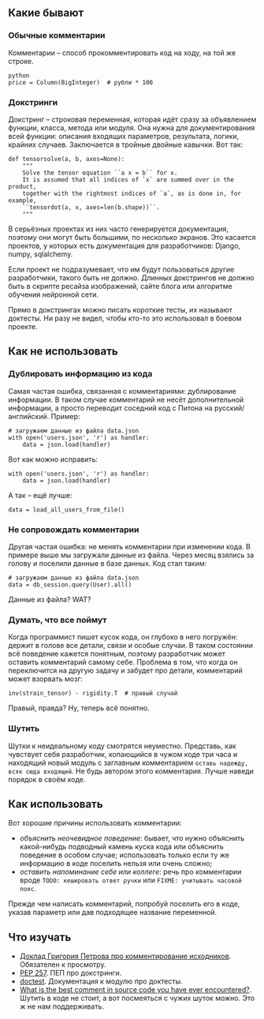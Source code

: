 ## Какие бывают

### Обычные комментарии

Комментарии – способ прокомментировать код на ходу, на той же строке. 

    python
    price = Column(BigInteger)  # рубли * 100


### Докстринги

Докстринг – строковая переменная, которая идёт сразу за объявлением функции, класса, метода или модуля.
Она нужна для документирования всей функции: описания входящих параметров, результата, логики, крайних случаев.
Заключается в тройные двойные кавычки. Вот так:

    def tensorsolve(a, b, axes=None):
        """
        Solve the tensor equation ``a x = b`` for x.
        It is assumed that all indices of `x` are summed over in the product,
        together with the rightmost indices of `a`, as is done in, for example,
        ``tensordot(a, x, axes=len(b.shape))``.
        """

В серьёзных проектах из них часто генерируется документация, поэтому они могут быть большими, по несколько экранов.
Это касается проектов, у которых есть документация для разработчиков: Django, numpy, sqlalchemy.

Если проект не подразумевает, что им будут пользоваться другие разработчики, такого быть не должно.
Длинных докстрингов не должно быть в скрипте ресайза изображений, сайте блога или алгоритме обучения нейронной сети.

Прямо в докстрингах можно писать короткие тесты, их называют доктесты. Ни разу не видел, чтобы кто-то
это использовал в боевом проекте.


## Как не использовать


### Дублировать информацию из кода

Самая частая ошибка, связанная с комментариями: дублирование информации.
В таком случае комментарий не несёт дополнительной информации, а просто переводит соседний код
с Питона на русский/английский. Пример:

    # загружаем данные из файла data.json
    with open('users.json', 'r') as handler:
        data = json.load(handler)

Вот как можно исправить:

    with open('users.json', 'r') as handler:
        data = json.load(handler)

А так – ещё лучше:

    data = load_all_users_from_file()


### Не сопровождать комментарии

Другая частая ошибка: не менять комментарии при изменении кода. В примере выше мы загружали данные из файла. 
Через месяц взялись за голову и поселили данные в базе данных. Код стал таким:

    # загружаем данные из файла data.json
    data = db_session.query(User).all()

Данные из файла? WAT?


### Думать, что все поймут

Когда программист пишет кусок кода, он глубоко в него погружён: держит в голове все детали, связи и особые случаи.
В таком состоянии всё поведение кажется понятным, поэтому разработчик может оставить комментарий самому себе.
Проблема в том, что когда он переключится на другую задачу и забудет про детали, комментарий может взорвать мозг:

    inv(strain_tensor) - rigidity.T  # правый случай

Правый, правда? Ну, теперь всё понятно.


### Шутить

Шутки к неидеальному коду смотрятся неуместно. Представь, как чувствует себя разработчик, копающийся в чужом
коде три часа и находящий новый модуль с заглавным комментарием `оставь надежду, всяк сюда входящий`.
Не будь автором этого комментария. Лучше наведи порядок в своём коде.


## Как использовать

Вот хорошие причины использовать комментарии:

- *объяснить неочевидное поведение*: бывает, что нужно объяснить какой-нибудь подводный камень куска кода
  или объяснить поведение в особом случае; использовать только если ту же информацию в коде поселить нельзя или
  очень сложно;
- *оставить напоминание себе или коллеге*: речь про комментарии вроде `TODO: кешировать ответ ручки`
  или `FIXME: учитывать часовой пояс`.

Прежде чем написать комментарий, попробуй поселить его в коде, указав параметр или дав подходящее название переменной.


## Что изучать

- [Доклад Григория Петрова про комментирование исходников](https://www.youtube.com/watch?v=-SRUctRR_4s). Обязателен к просмотру.
- [PEP 257](https://www.python.org/dev/peps/pep-0257/). ПЕП про докстринги.
- [doctest](https://docs.python.org/3.5/library/doctest.html). Документация к модулю про доктесты.
- [What is the best comment in source code you have ever encountered?](http://stackoverflow.com/questions/184618/). Шутить в коде не стоит, а вот посмеяться с чужих шуток можно. Это ж не нам поддерживать.
